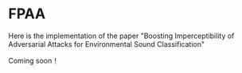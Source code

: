 # FPAA
Here is the implementation of the paper "Boosting Imperceptibility of Adversarial Attacks for Environmental Sound Classification"

Coming soon！
